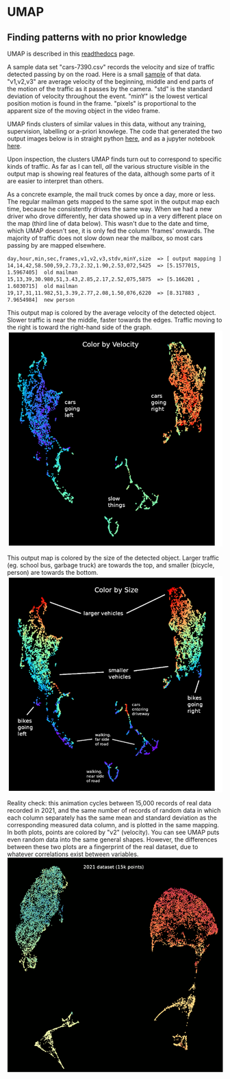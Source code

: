 # UMAP
## Finding patterns with no prior knowledge

UMAP is described in this [readthedocs](https://umap-learn.readthedocs.io/en/latest/parameters.html) page.

A sample data set "cars-7390.csv" records the velocity and size of traffic detected passing by on the road.
Here is a small [sample](https://github.com/jbeale1/UMAP/blob/main/cars_sample.csv) of that data.  "v1,v2,v3" are average velocity of the beginning, middle and end parts of the motion of the traffic as it passes by the camera. "std" is the standard deviation of velocity throughout the event. "minY" is the lowest vertical position motion is found in the frame. "pixels" is proportional to the apparent size of the moving object in the video frame.

UMAP finds clusters of similar values in this data, without any training, supervision, labelling or a-priori knowlege. The code that generated the two output images below is in straight python
[here](https://github.com/jbeale1/UMAP/blob/main/umap-example1.py), and as a jupyter notebook [here](https://github.com/jbeale1/UMAP/blob/main/umap-example1.ipynb).

Upon inspection, the clusters UMAP finds turn out to correspond to specific kinds of traffic. As far as I can tell, _all_ the various structure visible in the output map is showing real features of the data, although some parts of it are easier to interpret than others.

As a concrete example, the mail truck comes by once a day, more or less. The regular mailman gets mapped to the same spot in the output map each time, because he consistently drives the same way. When we had a new driver who drove differently, her data showed up in a very different place on the map (third line of data below). This wasn't due to the date and time, which UMAP doesn't see, it is only fed the column 'frames' onwards. The majority of traffic does not slow down near the mailbox, so most cars passing by are mapped elsewhere.
```
day,hour,min,sec,frames,v1,v2,v3,stdv,minY,size  => [ output mapping ]
14,14,42,58.500,59,2.73,2.32,1.90,2.53,072,5425  => [5.1577015, 1.5967405]  old mailman
15,13,39,30.980,51,3.43,2.85,2.17,2.52,075,5875  => [5.166201 , 1.6030715]  old mailman
19,17,31,11.982,51,3.39,2.77,2.08,1.50,076,6220  => [8.317883 , 7.9654984]  new person
```

This output map is colored by the average velocity of the detected object. Slower traffic is near the middle, faster towards the edges. Traffic moving to the right is toward the right-hand side of the graph.
![UMAP plot colored by speed](https://github.com/jbeale1/UMAP/blob/main/pics/car-data-Oct17-ColorV2-annotated.png?raw=true)

This output map is colored by the size of the detected object. Larger traffic (eg. school bus, garbage truck) are towards the top, and smaller (bicycle, person) are towards the bottom.
![UMAP plot colored by size](https://github.com/jbeale1/UMAP/blob/main/pics/car-data-Oct17-ColorSize-annotated.png?raw=true)

Reality check: this animation cycles between 15,000 records of real data recorded in 2021, and the same number of records of random data in which each column separately has the same mean and standard deviation as the corresponding measured data column, and is plotted in the same mapping. In both plots, points are colored by "v2" (velocity). You can see UMAP puts even random data into the same general shapes. However, the differences between these two plots are a fingerprint of the real dataset, due to whatever correlations exist between variables. 
![real data and random](https://github.com/jbeale1/UMAP/blob/main/pics/Car-2021-random-compare.gif?raw=true)

